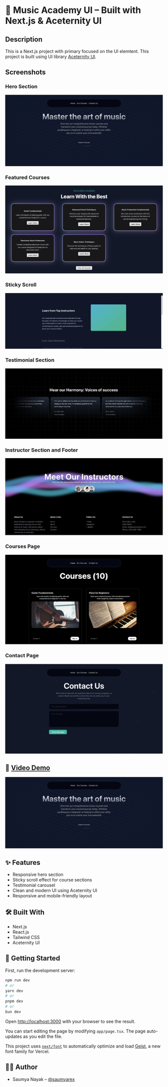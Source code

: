 # 🎵 Music Academy UI – Built with Next.js & Aceternity UI

## Description

This is a Next.js project with primary focused on the UI elemtent. This project is built using UI library [Aceternity UI](https://ui.aceternity.com).

## Screenshots

### Hero Section

![Hero Section](./screenshots/hero-section.jpg)

### Featured Courses

![Featured Courses](./screenshots/featured-courses.jpg)

### Sticky Scroll

![Sticky Scroll](./screenshots/sticky-scroll.jpg)

### Testimonial Section

![Testimonial Section](./screenshots/testimonials.jpg)

### Instructor Section and Footer

![Instructor Section and Footer](./screenshots/footer.jpg)

### Courses Page

![Courses Page](./screenshots/courses.jpg)

### Contact Page

![Contact Page](./screenshots/contact.jpg)

## 🎥 [Video Demo](https://youtu.be/WZINW9YLxIw)

[![Watch the demo](./screenshots/hero-section.jpg)](https://youtu.be/WZINW9YLxIw)

## ✨ Features

- Responsive hero section
- Sticky scroll effect for course sections
- Testimonial carousel
- Clean and modern UI using Aceternity UI
- Responsive and mobile-friendly layout

## 🛠️ Built With

- Next.js
- React.js
- Tailwind CSS
- Aceternity UI

## 🚀 Getting Started

First, run the development server:

```bash
npm run dev
# or
yarn dev
# or
pnpm dev
# or
bun dev
```

Open [http://localhost:3000](http://localhost:3000) with your browser to see the result.

You can start editing the page by modifying `app/page.tsx`. The page auto-updates as you edit the file.

This project uses [`next/font`](https://nextjs.org/docs/app/building-your-application/optimizing/fonts) to automatically optimize and load [Geist](https://vercel.com/font), a new font family for Vercel.

## 🙋‍♂️ Author

- Saumya Nayak – [@saumyarex](https://github.com/saumyarex)
